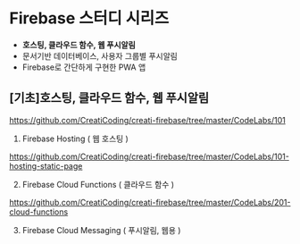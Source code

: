 # Firebase 스터디 시리즈
- **호스팅, 클라우드 함수, 웹 푸시알림**
- 문서기반 데이터베이스, 사용자 그룹별 푸시알림
- Firebase로 간단하게 구현한 PWA 앱

## [기초]호스팅, 클라우드 함수, 웹 푸시알림

https://github.com/CreatiCoding/creati-firebase/tree/master/CodeLabs/101

1. Firebase Hosting ( 웹 호스팅 )

https://github.com/CreatiCoding/creati-firebase/tree/master/CodeLabs/101-hosting-static-page

2. Firebase Cloud Functions ( 클라우드 함수 )

https://github.com/CreatiCoding/creati-firebase/tree/master/CodeLabs/201-cloud-functions

3. Firebase Cloud Messaging ( 푸시알림, 웹용 )
